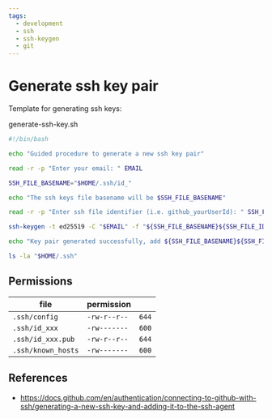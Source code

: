 ```yaml
---
tags:
  - development
  - ssh
  - ssh-keygen
  - git
---
```


# Generate ssh key pair

Template for generating ssh keys:

generate-ssh-key.sh
```bash
#!/bin/bash

echo "Guided procedure to generate a new ssh key pair"

read -r -p "Enter your email: " EMAIL

SSH_FILE_BASENAME="$HOME/.ssh/id_"

echo "The ssh keys file basename will be $SSH_FILE_BASENAME"

read -r -p "Enter ssh file identifier (i.e. github_yourUserId): " SSH_FILE_ID

ssh-keygen -t ed25519 -C "$EMAIL" -f "${SSH_FILE_BASENAME}${SSH_FILE_ID}"

echo "Key pair generated successfully, add ${SSH_FILE_BASENAME}${SSH_FILE_ID}.pub to your account"

ls -la "$HOME/.ssh"
```


## Permissions

| file               | permission   |       |
| ------------------ | ------------ | ----- |
| `.ssh/config`      | `-rw-r--r--` | `644` |
| `.ssh/id_xxx`      | `-rw-------` | `600` |
| `.ssh/id_xxx.pub`  | `-rw-r--r--` | `644` |
| `.ssh/known_hosts` | `-rw-------` | `600` |


## References

- https://docs.github.com/en/authentication/connecting-to-github-with-ssh/generating-a-new-ssh-key-and-adding-it-to-the-ssh-agent
